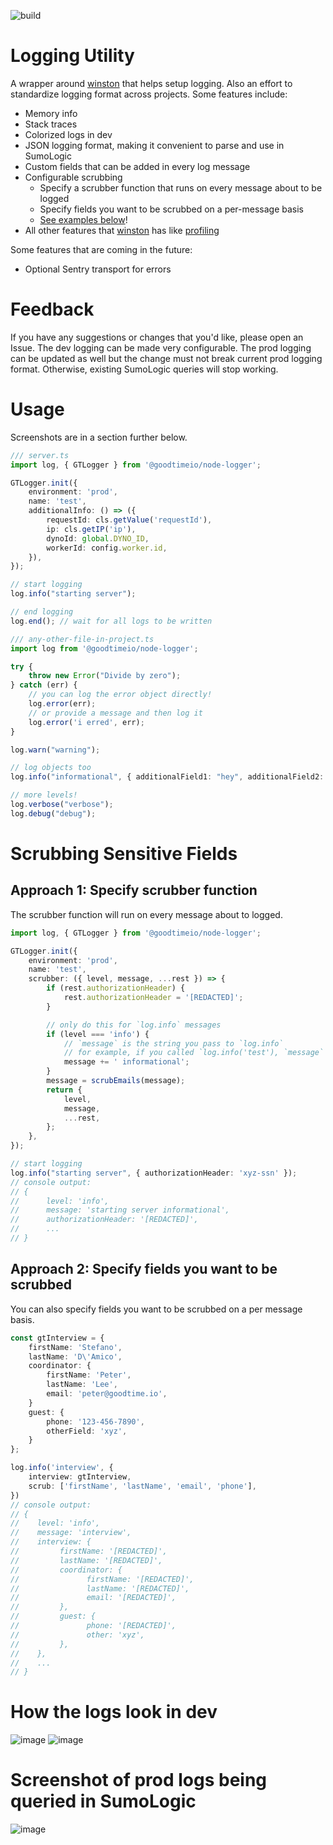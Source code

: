 ![build](https://github.com/GoodTimeio/node-logger/workflows/build/badge.svg)

# Logging Utility
A wrapper around [winston](https://www.npmjs.com/package/winston) that helps setup logging.
Also an effort to standardize logging format across projects.
Some features include:
* Memory info
* Stack traces
* Colorized logs in dev
* JSON logging format, making it convenient to parse and use in SumoLogic
* Custom fields that can be added in every log message
* Configurable scrubbing
    * Specify a scrubber function that runs on every message about to be logged
    * Specify fields you want to be scrubbed on a per-message basis
    * [See examples below](https://github.com/GoodTimeio/node-logger#scrubbing-sensitive-fields)!
* All other features that [winston](https://www.npmjs.com/package/winston) has like [profiling](https://www.npmjs.com/package/winston#profiling)

Some features that are coming in the future:
* Optional Sentry transport for errors

# Feedback
If you have any suggestions or changes that you'd like, please open an Issue.
The dev logging can be made very configurable.
The prod logging can be updated as well but the change must not break current prod logging format. Otherwise, existing SumoLogic queries will stop working.

# Usage
Screenshots are in a section further below.
```ts
/// server.ts
import log, { GTLogger } from '@goodtimeio/node-logger';

GTLogger.init({
    environment: 'prod',
    name: 'test',
    additionalInfo: () => ({
        requestId: cls.getValue('requestId'),
        ip: cls.getIP('ip'),
        dynoId: global.DYNO_ID,
        workerId: config.worker.id,
    }),
});

// start logging
log.info("starting server");

// end logging
log.end(); // wait for all logs to be written
```

```ts
/// any-other-file-in-project.ts
import log from '@goodtimeio/node-logger';

try {
    throw new Error("Divide by zero");
} catch (err) {
    // you can log the error object directly!
    log.error(err);
    // or provide a message and then log it
    log.error('i erred', err);
}

log.warn("warning");

// log objects too
log.info("informational", { additionalField1: "hey", additionalField2: { nesting: { some: 'more' } } });

// more levels!
log.verbose("verbose");
log.debug("debug");
```

# Scrubbing Sensitive Fields

## Approach 1: Specify scrubber function
The scrubber function will run on every message about to logged.
```ts
import log, { GTLogger } from '@goodtimeio/node-logger';

GTLogger.init({
    environment: 'prod',
    name: 'test',
    scrubber: ({ level, message, ...rest }) => {
        if (rest.authorizationHeader) {
            rest.authorizationHeader = '[REDACTED]';
        }

        // only do this for `log.info` messages
        if (level === 'info') {
            // `message` is the string you pass to `log.info`
            // for example, if you called `log.info('test'), `message` will be set to `'test'`.
            message += ' informational';
        }
        message = scrubEmails(message);
        return {
            level,
            message,
            ...rest,
        };
    },
});

// start logging
log.info("starting server", { authorizationHeader: 'xyz-ssn' });
// console output:
// {
//      level: 'info',
//      message: 'starting server informational',
//      authorizationHeader: '[REDACTED]',
//      ...
// }
```

## Approach 2: Specify fields you want to be scrubbed
You can also specify fields you want to be scrubbed on a per message basis.
```ts
const gtInterview = {
    firstName: 'Stefano',
    lastName: 'D\'Amico',
    coordinator: {
        firstName: 'Peter',
        lastName: 'Lee',
        email: 'peter@goodtime.io',
    }
    guest: {
        phone: '123-456-7890',
        otherField: 'xyz',
    }
};

log.info('interview', {
    interview: gtInterview,
    scrub: ['firstName', 'lastName', 'email', 'phone'],
})
// console output:
// {
//    level: 'info',
//    message: 'interview',
//    interview: {
//         firstName: '[REDACTED]',
//         lastName: '[REDACTED]',
//         coordinator: {
//               firstName: '[REDACTED]',
//               lastName: '[REDACTED]',
//               email: '[REDACTED]',
//         },
//         guest: {
//               phone: '[REDACTED]',
//               other: 'xyz',
//         },
//    },
//    ...
// }
```

# How the logs look in dev
![image](https://user-images.githubusercontent.com/18729755/83693883-962a2300-a5bc-11ea-9a29-baf9e6fcd788.png)
![image](https://user-images.githubusercontent.com/18729755/83694443-aabaeb00-a5bd-11ea-91d8-15942abe806e.png)

# Screenshot of prod logs being queried in SumoLogic
![image](https://user-images.githubusercontent.com/18729755/83688246-b2c15d80-a5b2-11ea-8318-47f23eba3e9e.png)
